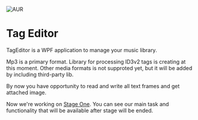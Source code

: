![AUR](https://img.shields.io/aur/license/yaourt.svg)

# Tag Editor

TagEditor is a WPF application to manage your music library. 
 
Mp3 is a primary format. Library for processing ID3v2 tags is creating at this moment. Other media formats is not supproted yet, but it will be added by including third-party lib.

By now you have opportunity to read and write all text frames and get attached image. 

Now we're working on [Stage One](https://github.com/FlaviusHouk/TagEditor/projects/3). You can see our main task and functionality that will be available after stage will be ended.

